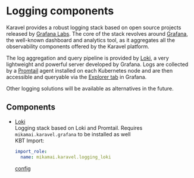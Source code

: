 # Logging components

Karavel provides a robust logging stack based on open source projects released by [Grafana Labs].
The core of the stack revolves around [Grafana], the well-known dashboard and analytics tool, as
it aggregates all the observability components offered by the Karavel platform.

The log aggregation and query pipeline is provided by [Loki], a very lightweight and powerful 
server developed by Grafana. Logs are collected by a [Promtail] agent installed on each Kubernetes node
and are then accessible and queryable via the [Explorer tab] in Grafana.

Other logging solutions will be available as alternatives in the future.

## Components

- [Loki]  
  Logging stack based on Loki and Promtail. Requires `mikamai.karavel.grafana` to be installed as well  
  KBT Import:
  ```yaml
  import_role:
    name: mikamai.karavel.logging_loki
  ```
  [config](./variables.md#loki)
  

[Grafana Labs]: https://grafana.com/oss/
[Grafana]: https://grafana.com/oss/grafana
[Loki]: https://grafana.com/oss/loki
[Promtail]: https://grafana.com/docs/loki/latest/clients/promtail/
[Explorer tab]: https://grafana.com/docs/grafana/latest/explore/
